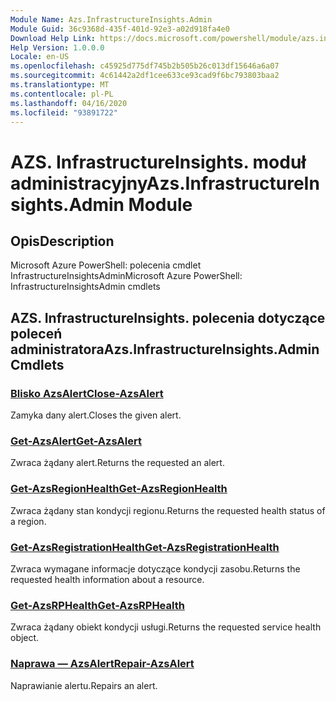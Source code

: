 ```yaml
---
Module Name: Azs.InfrastructureInsights.Admin
Module Guid: 36c9368d-435f-401d-92e3-a02d918fa4e0
Download Help Link: https://docs.microsoft.com/powershell/module/azs.infrastructureinsights.admin
Help Version: 1.0.0.0
Locale: en-US
ms.openlocfilehash: c45925d775df745b2b505b26c013df15646a6a07
ms.sourcegitcommit: 4c61442a2df1cee633ce93cad9f6bc793803baa2
ms.translationtype: MT
ms.contentlocale: pl-PL
ms.lasthandoff: 04/16/2020
ms.locfileid: "93891722"
---
```

# <span data-ttu-id="e60c4-101">AZS. InfrastructureInsights. moduł administracyjny</span><span class="sxs-lookup"><span data-stu-id="e60c4-101">Azs.InfrastructureInsights.Admin Module</span></span>
## <span data-ttu-id="e60c4-102">Opis</span><span class="sxs-lookup"><span data-stu-id="e60c4-102">Description</span></span>
<span data-ttu-id="e60c4-103">Microsoft Azure PowerShell: polecenia cmdlet InfrastructureInsightsAdmin</span><span class="sxs-lookup"><span data-stu-id="e60c4-103">Microsoft Azure PowerShell: InfrastructureInsightsAdmin cmdlets</span></span>

## <span data-ttu-id="e60c4-104">AZS. InfrastructureInsights. polecenia dotyczące poleceń administratora</span><span class="sxs-lookup"><span data-stu-id="e60c4-104">Azs.InfrastructureInsights.Admin Cmdlets</span></span>
### [<span data-ttu-id="e60c4-105">Blisko AzsAlert</span><span class="sxs-lookup"><span data-stu-id="e60c4-105">Close-AzsAlert</span></span>](Close-AzsAlert.md)
<span data-ttu-id="e60c4-106">Zamyka dany alert.</span><span class="sxs-lookup"><span data-stu-id="e60c4-106">Closes the given alert.</span></span>

### [<span data-ttu-id="e60c4-107">Get-AzsAlert</span><span class="sxs-lookup"><span data-stu-id="e60c4-107">Get-AzsAlert</span></span>](Get-AzsAlert.md)
<span data-ttu-id="e60c4-108">Zwraca żądany alert.</span><span class="sxs-lookup"><span data-stu-id="e60c4-108">Returns the requested an alert.</span></span>

### [<span data-ttu-id="e60c4-109">Get-AzsRegionHealth</span><span class="sxs-lookup"><span data-stu-id="e60c4-109">Get-AzsRegionHealth</span></span>](Get-AzsRegionHealth.md)
<span data-ttu-id="e60c4-110">Zwraca żądany stan kondycji regionu.</span><span class="sxs-lookup"><span data-stu-id="e60c4-110">Returns the requested health status of a region.</span></span>

### [<span data-ttu-id="e60c4-111">Get-AzsRegistrationHealth</span><span class="sxs-lookup"><span data-stu-id="e60c4-111">Get-AzsRegistrationHealth</span></span>](Get-AzsRegistrationHealth.md)
<span data-ttu-id="e60c4-112">Zwraca wymagane informacje dotyczące kondycji zasobu.</span><span class="sxs-lookup"><span data-stu-id="e60c4-112">Returns the requested health information about a resource.</span></span>

### [<span data-ttu-id="e60c4-113">Get-AzsRPHealth</span><span class="sxs-lookup"><span data-stu-id="e60c4-113">Get-AzsRPHealth</span></span>](Get-AzsRPHealth.md)
<span data-ttu-id="e60c4-114">Zwraca żądany obiekt kondycji usługi.</span><span class="sxs-lookup"><span data-stu-id="e60c4-114">Returns the requested service health object.</span></span>

### [<span data-ttu-id="e60c4-115">Naprawa — AzsAlert</span><span class="sxs-lookup"><span data-stu-id="e60c4-115">Repair-AzsAlert</span></span>](Repair-AzsAlert.md)
<span data-ttu-id="e60c4-116">Naprawianie alertu.</span><span class="sxs-lookup"><span data-stu-id="e60c4-116">Repairs an alert.</span></span>

